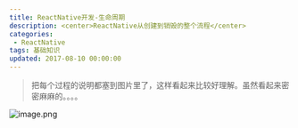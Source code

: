 ```yaml
---
title: ReactNative开发-生命周期
description: <center>ReactNative从创建到销毁的整个流程</center>
categories:
 - ReactNative
tags: 基础知识
updated: 2017-08-10 00:00:00
---
```


> 把每个过程的说明都塞到图片里了，这样看起来比较好理解。虽然看起来密密麻麻的。。。。

![image.png](https://upload-images.jianshu.io/upload_images/8154981-7dee12e1236c246d.png?imageMogr2/auto-orient/strip%7CimageView2/2/w/1240)
